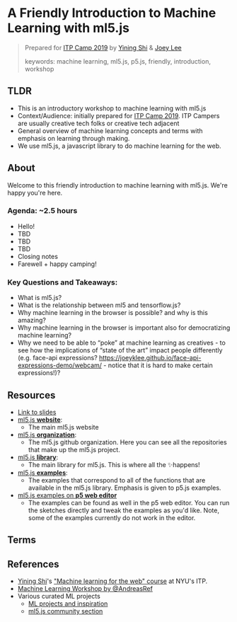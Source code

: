 # A Friendly Introduction to Machine Learning with ml5.js
> Prepared for [ITP Camp 2019](https://itp.nyu.edu/camp2019/) by [Yining Shi](http://1023.io/) & [Joey Lee](https://jk-lee.com/work/)
> 
> keywords: machine learning, ml5.js, p5.js, friendly, introduction, workshop


## TLDR
* This is an introductory workshop to machine learning with ml5.js
* Context/Audience: initially prepared for [ITP Camp 2019](https://itp.nyu.edu/camp2019/). ITP Campers are usually creative tech folks or creative tech adjacent
* General overview of machine learning concepts and terms with emphasis on learning through making.
* We use ml5.js, a javascript library to do machine learning for the web. 

## About


Welcome to this friendly introduction to machine learning with ml5.js. We're happy you're here.

### Agenda: ~2.5 hours

+ Hello!
+ TBD <!-- TODO -->
+ TBD <!-- TODO -->
+ TBD <!-- TODO -->
+ Closing notes
+ Farewell + happy camping!

### Key Questions and Takeaways:
+ What is ml5.js?
+ What is the relationship between ml5 and tensorflow.js?
+ Why machine learning in the browser is possible? and why is this amazing?
+ Why machine learning in the browser is important also for democratizing machine learning?
+ Why we need to be able to “poke” at machine learning as creatives - to see how the implications of “state of the art” impact people differently (e.g. face-api expressions? https://joeyklee.github.io/face-api-expressions-demo/webcam/ - notice that it is hard to make certain expressions!)? <!-- TODO -->


## Resources

<!-- TODO -->
+ [Link to slides]()
+ [ml5.js **website**](https://ml5js.org/): 
  + The main ml5.js website
+ [ml5.js **organization**](https://github.com/ml5js): 
  + The ml5.js github organization. Here you can see all the repositories that make up the ml5.js project.
+ [ml5.js **library**](https://github.com/ml5js/ml5-library):
  + The main library for ml5.js. This is where all the ✨happens!
+ [ml5.js **examples**](https://github.com/ml5js/ml5-examples):
  + The examples that correspond to all of the functions that are available in the ml5.js library. Emphasis is given to p5.js examples.
+ [ml5.js examples on **p5 web editor**](https://editor.p5js.org/ml5/sketches)
  + The examples can be found as well in the p5 web editor. You can run the sketches directly and tweak the examples as you'd like. Note, some of the examples currently do not work in the editor.  

## Terms



## References
+ [Yining Shi](http://1023.io/)'s ["Machine learning for the web" course](https://github.com/yining1023/machine-learning-for-the-web) at NYU's ITP.
+ [Machine Learning Workshop by @AndreasRef](https://andreasref.github.io/ml/)
+ Various curated ML projects  
  + [ML projects and inspiration](https://github.com/yining1023/machine-learning-for-the-web/wiki/References---Inspiration---Links)
  + [ml5.js community section](https://ml5js.org/community)
